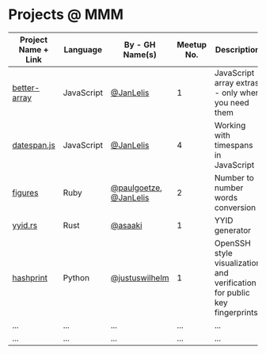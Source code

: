 # Projects @ MMM

Project Name + Link  | Language      | By - GH Name(s) | Meetup No. | Description
-------------------- | ------------- | --------------- | -----------|-----------------|
[better-array](https://github.com/janlelis/better-array) | JavaScript | [@JanLelis](https://github.com/janlelis) | 1 | JavaScript array extras - only when you need them
[datespan.js](https://github.com/janlelis/datespan.js) | JavaScript | [@JanLelis](https://github.com/janlelis) | 4 | Working with timespans in JavaScript
[figures](https://github.com/paulgoetze/figures) | Ruby | [@paulgoetze](https://github.com/paulgoetze), [@JanLelis](https://github.com/janlelis) | 2 | Number to number words conversion
[yyid.rs](https://github.com/asaaki/yyid.rs) | Rust | [@asaaki](https://github.com/asaaki) | 1 | YYID generator
[hashprint](https://github.com/justuswilhelm/hashprint) | Python | [@justuswilhelm](https://github.com/justuswilhelm)| 1 | OpenSSH style visualization and verification for public key fingerprints
...                  | ...           | ...             | ...        | ...
...                  | ...           | ...             | ...        | ...

